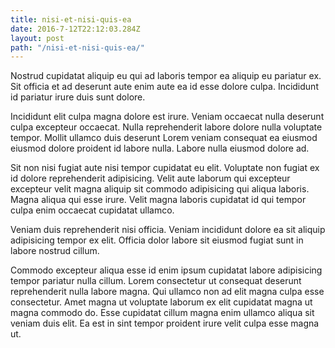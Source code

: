 ```yaml
---
title: nisi-et-nisi-quis-ea
date: 2016-7-12T22:12:03.284Z
layout: post
path: "/nisi-et-nisi-quis-ea/"
---
```


Nostrud cupidatat aliquip eu qui ad laboris tempor ea aliquip eu pariatur ex. Sit officia et ad deserunt aute enim aute ea id esse dolore culpa. Incididunt id pariatur irure duis sunt dolore.

Incididunt elit culpa magna dolore est irure. Veniam occaecat nulla deserunt culpa excepteur occaecat. Nulla reprehenderit labore dolore nulla voluptate tempor. Mollit ullamco duis deserunt Lorem veniam consequat ea eiusmod eiusmod dolore proident id labore nulla. Labore nulla eiusmod dolore ad.

Sit non nisi fugiat aute nisi tempor cupidatat eu elit. Voluptate non fugiat ex id dolore reprehenderit adipisicing. Velit aute laborum qui excepteur excepteur velit magna aliquip sit commodo adipisicing qui aliqua laboris. Magna aliqua qui esse irure. Velit magna laboris cupidatat id qui tempor culpa enim occaecat cupidatat ullamco.

Veniam duis reprehenderit nisi officia. Veniam incididunt dolore ea sit aliquip adipisicing tempor ex elit. Officia dolor labore sit eiusmod fugiat sunt in labore nostrud cillum.

Commodo excepteur aliqua esse id enim ipsum cupidatat labore adipisicing tempor pariatur nulla cillum. Lorem consectetur ut consequat deserunt reprehenderit nulla labore magna. Qui ullamco non ad elit magna culpa esse consectetur. Amet magna ut voluptate laborum ex elit cupidatat magna ut magna commodo do. Esse cupidatat cillum magna enim ullamco aliqua sit veniam duis elit. Ea est in sint tempor proident irure velit culpa esse magna ut.